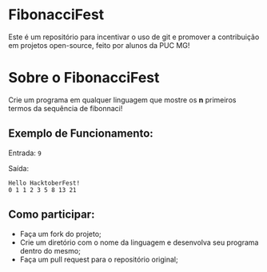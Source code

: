 # FibonacciFest

Este é um repositório para incentivar o uso de git e promover a contribuição em projetos open-source, feito por alunos da PUC MG!

# Sobre o FibonacciFest

Crie um programa em qualquer linguagem que mostre os **n** primeiros termos da sequência de fibonnaci!

## Exemplo de Funcionamento:

Entrada:
`9`

Saída:

```
Hello HacktoberFest!
0 1 1 2 3 5 8 13 21
```


## Como participar:

* Faça um fork do projeto;
* Crie um diretório com o nome da linguagem e desenvolva seu programa dentro do mesmo;
* Faça um pull request para o repositório original;
